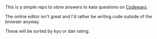 This is a simple repo to store answers to kata questions on [Codewars](https://codewars.com). 

The online editor isn't great and I'd rather be writing code outside of the browser anyway. 

These will be sorted by kyu or dan rating.
